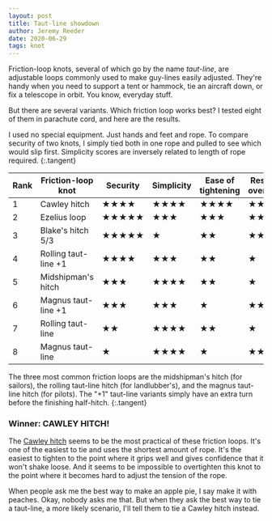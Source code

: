 ```yaml
---
layout: post
title: Taut-line showdown
author: Jeremy Reeder
date: 2020-06-29
tags: knot
---
```


Friction-loop knots, several of which go by the name _taut-line_, are
adjustable loops commonly used to make guy-lines easily adjusted. They're handy
when you need to support a tent or hammock, tie an aircraft down, or fix a
telescope in orbit. You know, everyday stuff.

But there are several variants. Which friction loop works best? I tested eight
of them in parachute cord, and here are the results.

I used no special equipment. Just hands and feet and rope. To compare security
of two knots, I simply tied both in one rope and pulled to see which would slip
first. Simplicity scores are inversely related to length of rope required.
{:.tangent}

| Rank | Friction-loop knot   | Security   | Simplicity | Ease of tightening | Resistance to overtightening |
|------|----------------------|------------|------------|--------------------|------------------------------|
| 1    | Cawley hitch         | ★★★★       | ★★★★       | ★★★★               | ★★★★★                        |
| 2    | Ezelius loop         | ★★★★★      | ★★★        | ★★★                | ★★                           |
| 3    | Blake's hitch 5/3    | ★★★★★      | ★          | ★★                 | ★★★★                         |
| 4    | Rolling taut-line +1 | ★★★★       | ★★★        | ★★                 | ★                            |
| 5    | Midshipman's hitch   | ★★★        | ★★★★       | ★★                 | ★                            |
| 6    | Magnus taut-line +1  | ★★★        | ★★★        | ★                  | ★★                           |
| 7    | Rolling taut-line    | ★★         | ★★★★       | ★★                 | ★                            |
| 8    | Magnus taut-line     | ★          | ★★★★       | ★                  | ★★★                          |

The three most common friction loops are the midshipman's hitch (for sailors),
the rolling taut-line hitch (for landlubber's), and the magnus taut-line hitch
(for pilots). The "+1" taut-line variants simply have an extra turn before the
finishing half-hitch.
{:.tangent}

### Winner: CAWLEY HITCH!

The [Cawley hitch][cawley-hitch] seems to be the most practical of these
friction loops. It's one of the easiest to tie and uses the shortest amount of
rope. It's the easiest to tighten to the point where it grips well and gives
confidence that it won't shake loose. And it seems to be impossible to
overtighten this knot to the point where it becomes hard to adjust the tension
of the rope.

When people ask me the best way to make an apple pie, I say make it with
peaches. Okay, nobody asks me that. But when they ask the best way to tie a
taut-line, a more likely scenario, I'll tell them to tie a Cawley hitch
instead.


[cawley-hitch]: https://en.wikipedia.org/wiki/Adjustable_grip_hitch
